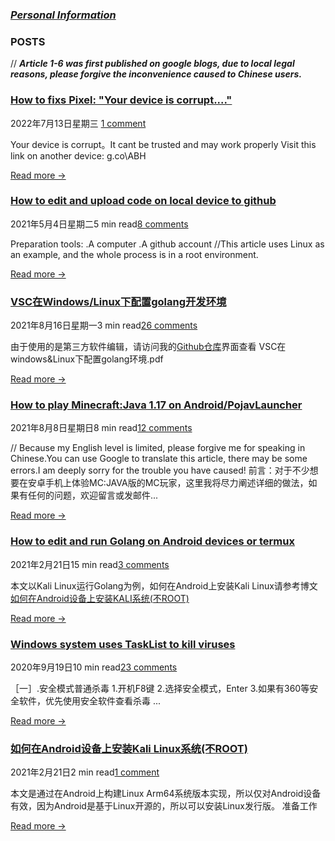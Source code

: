 
   
### *[Personal Information](https://github.com/iepdcu/iepdcu.github.io/blob/7f8102eac7d2ddd990195f292bf8562d40d7f59e/about.md)*


### POSTS
   // ***Article 1-6 was first published on google blogs, due to local legal reasons, please forgive the inconvenience caused to Chinese users.***

<!-- 
1. [VSC在Windows/Linux下配置golang开发环境](https://iepdcu.blogspot.com/2021/08/vscwindowslinuxgolang.html?m=1)

2. [How to edit and upload code on local device to github](https://iepdcu.blogspot.com/2021/05/how-to-edit-and-upload-code-on-local.html?m=1)

3. [如何在Android设备上安装Kali Linux系统(不ROOT)]()

4. [How to play Minecraft:Java 1.17 or higher version on Android/PojavLauncher](https://iepdcu.blogspot.com/2021/08/how-to-play-minecraftjava-on.html?m=1)

5. [Windows system uses TaskList to kill viruses](https://iepdcu.blogspot.com/2020/09/blog-post.html)

6. [How to edit and run Golang on Android devices or termux](https://iepdcu.blogspot.com/2021/02/android.html)
-->


### [**How to fixs Pixel: "Your device is corrupt...."**](/blogs/1.html)
2022年7月13日星期三 [1 comment]()

Your device is corrupt。It cant be trusted and may work properly
Visit this link on another device:
g.co\ABH[](/blogs/1.html)

[Read more →](/blogs/1.html)


### [**How to edit and upload code on local device to github**](www.mamihlapinatapai.com.cn/2021/05/how-to-edit-and-upload-code-on-local.html)
2021年5月4日星期二5 min read[8 comments]()

Preparation tools:
.A computer 
.A github account
//This article uses Linux as an example, and the whole process is in a root environment.[](www.mamihlapinatapai.com.cn/2021/05/how-to-edit-and-upload-code-on-local.html)

[Read more →](www.mamihlapinatapai.com.cn/2021/05/how-to-edit-and-upload-code-on-local.html)


### [**VSC在Windows/Linux下配置golang开发环境**](www.mamihlapinatapai.com.cn/2021/08/vscwindowslinuxgolang.html)
2021年8月16日星期一3 min read[26 comments]()

由于使用的是第三方软件编辑，请访问我的[Github仓库](https://github.com/iepdcu/Test_upload/tree/main/Blogspot)界面查看 
VSC在windows&Linux下配置golang环境.pdf[](www.mamihlapinatapai.com.cn/2021/08/vscwindowslinuxgolang.html)

[Read more →](www.mamihlapinatapai.com.cn/2021/08/vscwindowslinuxgolang.html)


### [**How to play Minecraft:Java 1.17 on Android/PojavLauncher**](www.mamihlapinatapai.com.cn/2021/08/how-to-play-minecraftjava-on.html)
2021年8月8日星期日8 min read[12 comments]()

// Because my English level is limited, please forgive me for speaking in Chinese.You can use Google to translate this article, there may be some errors.I am deeply sorry for the trouble you have caused! 
前言：对于不少想要在安卓手机上体验MC:JAVA版的MC玩家，这里我将尽力阐述详细的做法，如果有任何的问题，欢迎留言或发邮件...[](www.mamihlapinatapai.com.cn/2021/08/how-to-play-minecraftjava-on.html)

[Read more →](www.mamihlapinatapai.com.cn/2021/08/how-to-play-minecraftjava-on.html)

### [**How to edit and run Golang on Android devices or termux**](www.mamihlapinatapai.com.cn/2021/02/android.html)
2021年2月21日15 min read[3 comments]()

本文以Kali Linux运行Golang为例，如何在Android上安装Kali Linux请参考博文[如何在Android设备上安装KALI系统(不ROOT)](www.mamihlapinatapai.com.cn/2021/02/androidkaliroot.html)[](www.mamihlapinatapai.com.cn/2021/02/android.html)

[Read more →](www.mamihlapinatapai.com.cn/2021/02/android.html)


### [**Windows system uses TaskList to kill viruses**](www.mamihlapinatapai.com.cn/2020/09/blog-post.html)
2020年9月19日10 min read[23 comments]()

［一］.安全模式普通杀毒
1.开机F8键 2.选择安全模式，Enter 
3.如果有360等安全软件，优先使用安全软件查看杀毒 ...[](www.mamihlapinatapai.com.cn/2020/09/blog-post.html)

[Read more →](www.mamihlapinatapai.com.cn/2020/09/blog-post.html)


### [**如何在Android设备上安装Kali Linux系统(不ROOT)**](www.mamihlapinatapai.com.cn/2021/02/androidkaliroot.html)
2021年2月21日2 min read[1 comment]()

本文是通过在Android上构建Linux Arm64系统版本实现，所以仅对Android设备有效，因为Android是基于Linux开源的，所以可以安装Linux发行版。 准备工作[](www.mamihlapinatapai.com.cn/2021/02/androidkaliroot.html)

[Read more →](www.mamihlapinatapai.com.cn/2021/02/androidkaliroot.html)

